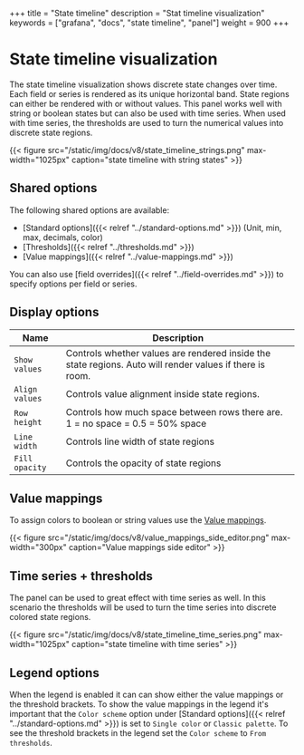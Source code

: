 +++
title = "State timeline"
description = "Stat timeline visualization"
keywords = ["grafana", "docs", "state timeline", "panel"]
weight = 900
+++

# State timeline visualization

The state timeline visualization shows discrete state changes over time. Each field or series is rendered as its unique horizontal band. State regions can either be rendered with or without values. This panel works well with string or boolean states but can also be used with time series. When used with time series, the thresholds are used to turn the numerical values into discrete state regions.

{{< figure src="/static/img/docs/v8/state_timeline_strings.png" max-width="1025px" caption="state timeline with string states" >}}

## Shared options
The following shared options are available:

- [Standard options]({{< relref "../standard-options.md" >}}) (Unit, min, max, decimals, color)
- [Thresholds]({{< relref "../thresholds.md" >}})
- [Value mappings]({{< relref "../value-mappings.md" >}})

You can also use [field overrides]({{< relref "../field-overrides.md" >}}) to specify options per field or series.

## Display options

| Name           | Description                                                                                             |
| -------------- | ------------------------------------------------------------------------------------------------------- |
| `Show values`  | Controls whether values are rendered inside the state regions. Auto will render values if there is room. |
| `Align values` | Controls value alignment inside state regions.                                                            |
| `Row height`   | Controls how much space between rows there are. 1 = no space = 0.5 = 50% space                          |
| `Line width`   | Controls line width of state regions                                                         |
| `Fill opacity` | Controls the opacity of state regions                                                         |

## Value mappings

To assign colors to boolean or string values use the [Value mappings](< {{ refref "../value-mappings.md"}} >).

{{< figure src="/static/img/docs/v8/value_mappings_side_editor.png" max-width="300px" caption="Value mappings side editor" >}}

## Time series + thresholds

The panel can be used to great effect with time series as well. In this scenario the thresholds will be used to turn the time series into discrete colored state regions.

{{< figure src="/static/img/docs/v8/state_timeline_time_series.png" max-width="1025px" caption="state timeline with time series" >}}

## Legend options

When the legend is enabled it can can show either the value mappings or the threshold brackets. To show the value mappings in the legend it's important that the `Color scheme` option under [Standard options]({{< relref "../standard-options.md" >}}) is set to `Single color` or `Classic palette`. To see the threshold brackets in the legend set the `Color scheme` to `From thresholds`.
